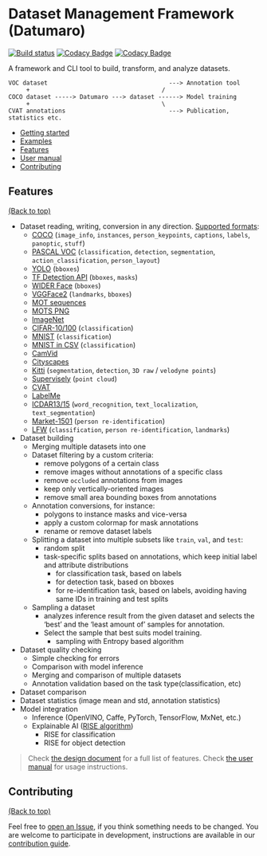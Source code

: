 # Dataset Management Framework (Datumaro)

[![Build status](https://github.com/openvinotoolkit/datumaro/actions/workflows/health_check.yml/badge.svg)](https://github.com/openvinotoolkit/datumaro/actions/workflows/health_check.yml)
[![Codacy Badge](https://api.codacy.com/project/badge/Grade/759d2d873b59495aa3d3f8c51b786246)](https://app.codacy.com/gh/openvinotoolkit/datumaro?utm_source=github.com&utm_medium=referral&utm_content=openvinotoolkit/datumaro&utm_campaign=Badge_Grade_Dashboard)
[![Codacy Badge](https://app.codacy.com/project/badge/Coverage/9511b691ff134e739ea6fc524f7cc760)](https://www.codacy.com/gh/openvinotoolkit/datumaro?utm_source=github.com&utm_medium=referral&utm_content=openvinotoolkit/datumaro&utm_campaign=Badge_Coverage)

A framework and CLI tool to build, transform, and analyze datasets.

<!--lint disable fenced-code-flag-->
```
VOC dataset                                  ---> Annotation tool
     +                                     /
COCO dataset -----> Datumaro ---> dataset ------> Model training
     +                                     \
CVAT annotations                             ---> Publication, statistics etc.
```
<!--lint enable fenced-code-flag-->

- [Getting started](https://openvinotoolkit.github.io/datumaro/docs/getting_started)
- [Examples](https://openvinotoolkit.github.io/datumaro/docs/getting_started/#examples)
- [Features](#features)
- [User manual](https://openvinotoolkit.github.io/datumaro/docs/user-manual)
- [Contributing](#contributing)

## Features

[(Back to top)](#dataset-management-framework-datumaro)

- Dataset reading, writing, conversion in any direction. [Supported formats](https://openvinotoolkit.github.io/datumaro/docs/user-manual/supported-formats):
  - [COCO](http://cocodataset.org/#format-data) (`image_info`, `instances`, `person_keypoints`, `captions`, `labels`, `panoptic`, `stuff`)
  - [PASCAL VOC](http://host.robots.ox.ac.uk/pascal/VOC/voc2012/htmldoc/index.html) (`classification`, `detection`, `segmentation`, `action_classification`, `person_layout`)
  - [YOLO](https://github.com/AlexeyAB/darknet#how-to-train-pascal-voc-data) (`bboxes`)
  - [TF Detection API](https://github.com/tensorflow/models/blob/master/research/object_detection/g3doc/using_your_own_dataset.md) (`bboxes`, `masks`)
  - [WIDER Face](http://shuoyang1213.me/WIDERFACE/) (`bboxes`)
  - [VGGFace2](https://github.com/ox-vgg/vgg_face2) (`landmarks`, `bboxes`)
  - [MOT sequences](https://arxiv.org/pdf/1906.04567.pdf)
  - [MOTS PNG](https://www.vision.rwth-aachen.de/page/mots)
  - [ImageNet](http://image-net.org/)
  - [CIFAR-10/100](https://www.cs.toronto.edu/~kriz/cifar.html) (`classification`)
  - [MNIST](http://yann.lecun.com/exdb/mnist/) (`classification`)
  - [MNIST in CSV](https://pjreddie.com/projects/mnist-in-csv/) (`classification`)
  - [CamVid](http://mi.eng.cam.ac.uk/research/projects/VideoRec/CamVid/)
  - [Cityscapes](https://www.cityscapes-dataset.com/)
  - [Kitti](http://www.cvlibs.net/datasets/kitti/index.php) (`segmentation`, `detection`, `3D raw` / `velodyne points`)
  - [Supervisely](https://docs.supervise.ly/data-organization/00_ann_format_navi) (`point cloud`)
  - [CVAT](https://openvinotoolkit.github.io/cvat/docs/manual/advanced/xml_format)
  - [LabelMe](http://labelme.csail.mit.edu/Release3.0)
  - [ICDAR13/15](https://rrc.cvc.uab.es/?ch=2) (`word_recognition`, `text_localization`, `text_segmentation`)
  - [Market-1501](https://www.aitribune.com/dataset/2018051063) (`person re-identification`)
  - [LFW](http://vis-www.cs.umass.edu/lfw/) (`classification`, `person re-identification`, `landmarks`)
- Dataset building
  - Merging multiple datasets into one
  - Dataset filtering by a custom criteria:
    - remove polygons of a certain class
    - remove images without annotations of a specific class
    - remove `occluded` annotations from images
    - keep only vertically-oriented images
    - remove small area bounding boxes from annotations
  - Annotation conversions, for instance:
    - polygons to instance masks and vice-versa
    - apply a custom colormap for mask annotations
    - rename or remove dataset labels
  - Splitting a dataset into multiple subsets like `train`, `val`, and `test`:
    - random split
    - task-specific splits based on annotations,
      which keep initial label and attribute distributions
      - for classification task, based on labels
      - for detection task, based on bboxes
      - for re-identification task, based on labels,
        avoiding having same IDs in training and test splits
  - Sampling a dataset
    - analyzes inference result from the given dataset
      and selects the ‘best’ and the ‘least amount of’ samples for annotation.
    - Select the sample that best suits model training.
      - sampling with Entropy based algorithm
- Dataset quality checking
  - Simple checking for errors
  - Comparison with model inference
  - Merging and comparison of multiple datasets
  - Annotation validation based on the task type(classification, etc)
- Dataset comparison
- Dataset statistics (image mean and std, annotation statistics)
- Model integration
  - Inference (OpenVINO, Caffe, PyTorch, TensorFlow, MxNet, etc.)
  - Explainable AI ([RISE algorithm](https://arxiv.org/abs/1806.07421))
    - RISE for classification
    - RISE for object detection

> Check
  [the design document](https://openvinotoolkit.github.io/datumaro/docs/design)
  for a full list of features.
> Check
  [the user manual](https://openvinotoolkit.github.io/datumaro/docs/user-manual)
  for usage instructions.

## Contributing

[(Back to top)](#dataset-management-framework-datumaro)

Feel free to
[open an Issue](https://github.com/openvinotoolkit/datumaro/issues/new), if you
think something needs to be changed. You are welcome to participate in
development, instructions are available in our
[contribution guide](https://openvinotoolkit.github.io/datumaro/docs/contribution).
